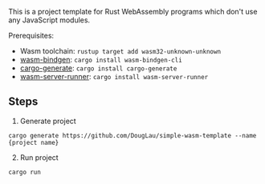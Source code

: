 This is a project template for Rust WebAssembly programs which don't use any
JavaScript modules.

Prerequisites:
- Wasm toolchain: `rustup target add wasm32-unknown-unknown`
- [wasm-bindgen]: `cargo install wasm-bindgen-cli`
- [cargo-generate]: `cargo install cargo-generate`
- [wasm-server-runner]: `cargo install wasm-server-runner`

[wasm-bindgen]: https://github.com/rustwasm/wasm-bindgen
[cargo-generate]: https://github.com/cargo-generate/cargo-generate
[wasm-server-runner]: https://github.com/jakobhellermann/wasm-server-runner

## Steps

1. Generate project

`cargo generate https://github.com/DougLau/simple-wasm-template --name {project name}`

2. Run project

`cargo run`
